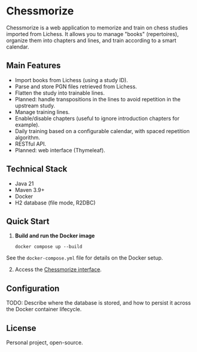 # Chessmorize

Chessmorize is a web application to memorize and train on chess studies imported
from Lichess. It allows you to manage "books" (repertoires), organize them into
chapters and lines, and train according to a smart calendar.

## Main Features

- Import books from Lichess (using a study ID).
- Parse and store PGN files retrieved from Lichess.
- Flatten the study into trainable lines.
- Planned: handle transpositions in the lines to avoid repetition in the
  upstream study.
- Manage training lines.
- Enable/disable chapters (useful to ignore introduction chapters for example).
- Daily training based on a configurable calendar, with spaced repetition
  algorithm.
- RESTful API.
- Planned: web interface (Thymeleaf).

## Technical Stack

- Java 21
- Maven 3.9+
- Docker
- H2 database (file mode, R2DBC)

## Quick Start

1. **Build and run the Docker image**

   ```shell
   docker compose up --build
   ```

See the `docker-compose.yml` file for details on the Docker setup.

2. Access the [Chessmorize interface](http://localhost:8080).

## Configuration

TODO: Describe where the database is stored, and how to persist it across the
Docker container lifecycle.

## License

Personal project, open-source.

